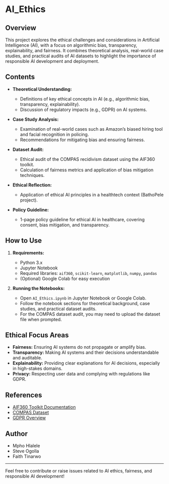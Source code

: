 # AI_Ethics

## Overview

This project explores the ethical challenges and considerations in Artificial Intelligence (AI), with a focus on algorithmic bias, transparency, explainability, and fairness. It combines theoretical analysis, real-world case studies, and practical audits of AI datasets to highlight the importance of responsible AI development and deployment.

## Contents

- **Theoretical Understanding:**
  - Definitions of key ethical concepts in AI (e.g., algorithmic bias, transparency, explainability).
  - Discussion of regulatory impacts (e.g., GDPR) on AI systems.

- **Case Study Analysis:**
  - Examination of real-world cases such as Amazon’s biased hiring tool and facial recognition in policing.
  - Recommendations for mitigating bias and ensuring fairness.

- **Dataset Audit:**
  - Ethical audit of the COMPAS recidivism dataset using the AIF360 toolkit.
  - Calculation of fairness metrics and application of bias mitigation techniques.

- **Ethical Reflection:**
  - Application of ethical AI principles in a healthtech context (BathoPele project).

- **Policy Guideline:**
  - 1-page policy guideline for ethical AI in healthcare, covering consent, bias mitigation, and transparency.

## How to Use

1. **Requirements:**
   - Python 3.x
   - Jupyter Notebook
   - Required libraries: `aif360`, `scikit-learn`, `matplotlib`, `numpy`, `pandas`
   - (Optional) Google Colab for easy execution

2. **Running the Notebooks:**
   - Open `AI_Ethics.ipynb` in Jupyter Notebook or Google Colab.
   - Follow the notebook sections for theoretical background, case studies, and practical dataset audits.
   - For the COMPAS dataset audit, you may need to upload the dataset file when prompted.

## Ethical Focus Areas

- **Fairness:** Ensuring AI systems do not propagate or amplify bias.
- **Transparency:** Making AI systems and their decisions understandable and auditable.
- **Explainability:** Providing clear explanations for AI decisions, especially in high-stakes domains.
- **Privacy:** Respecting user data and complying with regulations like GDPR.

## References
- [AIF360 Toolkit Documentation](https://aif360.readthedocs.io/)
- [COMPAS Dataset](https://www.propublica.org/article/machine-bias-risk-assessments-in-criminal-sentencing)
- [GDPR Overview](https://gdpr.eu/)

## Author
- Mpho Hlalele
- Steve Ogolla
- Faith Tinarwo

---

Feel free to contribute or raise issues related to AI ethics, fairness, and responsible AI development!
